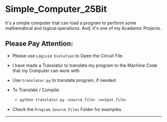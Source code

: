 # Simple_Computer_25Bit
It's a simple computer that can load a program to perform some mathematical and logical operations.
And, it's one of my Academic Projects.

## Please Pay Attention:

- Please use `Logisim Evolution` to Open the Circuit File.

- I have made a Translator to translate my program to the Machine Code that my Computer can work with

- Use `translator.py` to translate program, if needed.

- To Translate / Compile:
  - ```bash
    python translator.py <source_file> <output_file>
    ```
- Check the `Program_Source_Files` Folder for examples.

---

